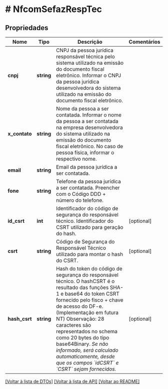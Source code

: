# # NfcomSefazRespTec

## Propriedades

Nome | Tipo | Descrição | Comentários
------------ | ------------- | ------------- | -------------
**cnpj** | **string** | CNPJ da pessoa jurídica responsável técnica pelo sistema utilizado na emissão do documento fiscal eletrônico.  Informar o CNPJ da pessoa jurídica desenvolvedora do sistema utilizado na emissão do documento fiscal eletrônico. |
**x_contato** | **string** | Nome da pessoa a ser contatada.  Informar o nome da pessoa a ser contatada na empresa desenvolvedora do sistema utilizado na emissão do documento fiscal eletrônico. No caso de pessoa física, informar o respectivo nome. |
**email** | **string** | Email da pessoa jurídica a ser contatada. |
**fone** | **string** | Telefone da pessoa jurídica a ser contatada.  Preencher com o Código DDD + número do telefone. |
**id_csrt** | **int** | Identificador do código de segurança do responsável técnico.  Identificador do CSRT utilizado para geração do hash. | [optional]
**csrt** | **string** | Código de Segurança do Responsável Técnico utilizado para montar o hash do CSRT. | [optional]
**hash_csrt** | **string** | Hash do token do código de segurança do responsável técnico.  O hashCSRT é o resultado das funções SHA-1 e base64 do token CSRT fornecido pelo fisco + chave de acesso do DF-e. (Implementação em futura NT)  Observação: 28 caracteres são representados no schema como 20 bytes do tipo base64Binary.    *Se não informado, será calculado automaticamente, desde que os campos &#x60;idCSRT&#x60; e &#x60;CSRT&#x60; sejam fornecidos.* | [optional]

[[Voltar à lista de DTOs]](../../README.md#models) [[Voltar à lista de API]](../../README.md#endpoints) [[Voltar ao README]](../../README.md)
